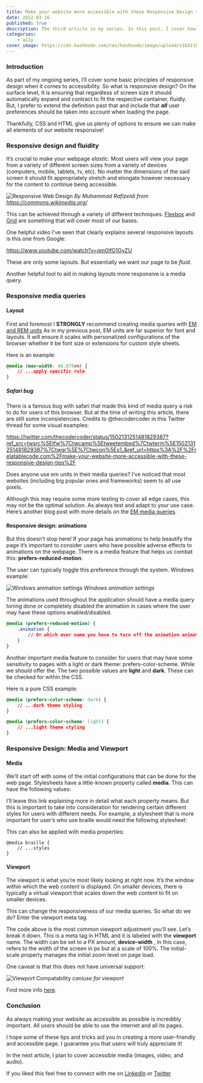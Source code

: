 ```yaml
---
title: Make your website more accessible with these Responsive Design tips
date: 2022-03-16
published: true
description: The third article in my series. In this post, I cover how to effectively use responsive design to create a more accessible website.
categories:
    - a11y
cover_image: https://cdn.hashnode.com/res/hashnode/image/upload/v1651102625484/xwH_jM1RO.png
---
```


### Introduction

As part of my ongoing series, I’ll cover some basic principles of responsive design when it comes to accessibility. So what is responsive design? On the surface level, It is ensuring that regardless of screen size it should automatically expand and contract to fit the respective container, fluidly. But, I prefer to extend the definition past that and include that **_all_** user preferences should be taken into account when loading the page.

Thankfully, CSS and HTML give us plenty of options to ensure we can make all elements of our website responsive!

### Responsive design and fluidity

It’s crucial to make your webpage _elastic_. Most users will view your page from a variety of different screen sizes from a variety of devices (computers, mobile, tablets, tv, etc). No matter the dimensions of the said screen it should fit appropriately stretch and elongate however necessary for the content to continue being accessible.

![Responsive Web Design](https://cdn.hashnode.com/res/hashnode/image/upload/v1647440333787/k72IefXmU.png)
_By Muhammad Rafizeldi from https://commons.wikimedia.org/_

This can be achieved through a variety of different techniques. [Flexbox](https://developer.mozilla.org/en-US/docs/Learn/CSS/CSS_layout/Flexbox) and [Grid](https://developer.mozilla.org/en-US/docs/Web/CSS/grid) are something that will cover most of our bases.

One helpful video I’ve seen that clearly explains several responsive layouts is this one from Google:

https://www.youtube.com/watch?v=qm0IfG1GyZU

These are only some layouts. But essentially we want our page to be _fluid_.

Another helpful tool to aid in making layouts more responsive is a media query.

### Responsive media queries

#### Layout

First and foremost I **STRONGLY** recommend creating media queries with [EM and REM units](https://developer.mozilla.org/en-US/docs/Learn/CSS/Building_blocks/Values_and_units) As in my previous post, EM units are far superior for font and layouts. It will ensure it scales with personalized configurations of the browser whether it be font size or extensions for custom style sheets.

Here is an example:

```css
@media (max-width: 46.875em) {
	// ...apply specific rule
}
```

##### Safari bug

There is a famous bug with safari that made this kind of media query a risk to do for users of this browser. But at the time of writing this article, there are still some inconsistencies. Credits to @thecodercoder in this Twitter thread for some visual examples:

https://twitter.com/thecodercoder/status/1502131251481829387?ref_src=twsrc%5Etfw%7Ctwcamp%5Etweetembed%7Ctwterm%5E1502131251481829387%7Ctwgr%5E%7Ctwcon%5Es1_&ref_url=https%3A%2F%2Frelatablecode.com%2Fmake-your-website-more-accessible-with-these-responsive-design-tips%2F

Does anyone use em units in their media queries? I’ve noticed that most websites (including big popular ones and frameworks) seem to all use pixels.

Although this may require some more testing to cover all edge cases, this may not be the optimal solution. As always test and adapt to your use case. Here’s another blog post with more details on the [EM media queries](https://zellwk.com/blog/media-query-units/).

#### Responsive design: animations

But this doesn’t stop here! If your page has animations to help beautify the page it’s important to consider users who have possible adverse effects to animations on the webpage. There is a media feature that helps us combat this: **prefers-reduced-motion**.

The user can typically toggle this preference through the system. Windows example:

![Windows animation settings](https://cdn.hashnode.com/res/hashnode/image/upload/v1647440335097/2hMZ6vnqJ.png)
_Windows animation settings_

The animations used throughout the application should have a media query toning done or completely disabled the animation in cases where the user may have these options enabled/disabled.

```css
@media (prefers-reduced-motion) {
	.animation {
		// Or which ever name you have to turn off the animation animation-name: disabled;
	}
}
```

Another important media feature to consider for users that may have some sensitivity to pages with a light or dark theme: prefers-color-scheme. While we should offer the. The two possible values are **light** and **dark**. These can be checked for within the CSS.

Here is a pure CSS example:

```css
@media (prefers-color-scheme: dark) {
	// ...dark theme styling
}

@media (prefers-color-scheme: light) {
	// ...light theme styling
}
```

### Responsive Design: Media and Viewport

#### Media

We’ll start off with some of the initial configurations that can be done for the web page. Stylesheets have a little-known property called **media**. This can have the following values:

I’ll leave this link explaining more in detail what each property means. But this is important to take into consideration for rendering certain different styles for users with different needs. For example, a stylesheet that is more important for user’s who use braille would need the following stylesheet:

This can also be applied with media properties:

```
@media braille {
    // ...styles
}
```

#### Viewport

The viewport is what you’re most likely looking at right now. It’s the window within which the web content is displayed. On smaller devices, there is typically a virtual viewport that scales down the web content to fit on smaller devices.

This can change the responsiveness of our media queries. So what do we do? Enter the viewport meta tag.

The code above is the most common viewport adjustment you’ll see. Let’s break it down. This is a meta tag in HTML and it is labeled with the **viewport** name. The width can be set to a PX amount, **device-width** , in this case, refers to the width of the screen in px but at a scale of 100%. The initial-scale property manages the initial zoom level on page load.

One caveat is that this does not have universal support:

![Viewport Compatability](https://cdn.hashnode.com/res/hashnode/image/upload/v1647440336324/BlneIxnEv.png)
_caniuse for viewport_

Find more info [here](https://developer.mozilla.org/en-US/docs/Web/HTML/Viewport_meta_tag).

### Conclusion

As always making your website as accessible as possible is incredibly important. All users should be able to use the internet and all its pages.

I hope some of these tips and tricks aid you in creating a more user-friendly and accessible page. I guarantee you that users will truly appreciate it!

In the next article, I plan to cover accessible media (images, video, and audio).

If you liked this feel free to connect with me on [LinkedIn](https://www.linkedin.com/in/diego-ballesteros-9468a7136/) or [Twitter](https://twitter.com/relatablecoder)
